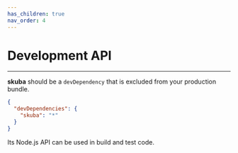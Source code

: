 ```yaml
---
has_children: true
nav_order: 4
---
```


# Development API

---

**skuba** should be a `devDependency` that is excluded from your production bundle.

```json
{
  "devDependencies": {
    "skuba": "*"
  }
}
```

Its Node.js API can be used in build and test code.
